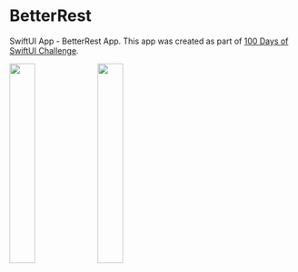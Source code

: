 # BetterRest
SwiftUI App - BetterRest App. This app was created as part of [100 Days of SwiftUI Challenge](https://www.hackingwithswift.com/books/ios-swiftui/betterrest-wrap-up).


<p float="left">
<img src="https://user-images.githubusercontent.com/5663078/226144496-fb459804-8fc2-4604-a9a8-9aab76afa325.png" width=30% height=30%>
<img src="https://user-images.githubusercontent.com/5663078/226144505-7e59071d-1240-4342-93de-8c5d6f60ae94.png" width=30% height=30%>
</p>
